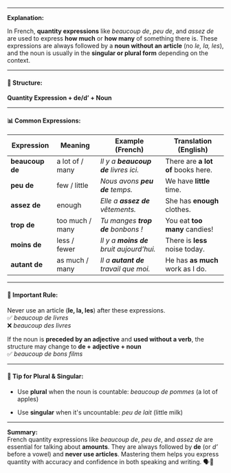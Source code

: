 
---

**Explanation:**

In French, **quantity expressions** like _beaucoup de_, _peu de_, and _assez de_ are used to express **how much** or **how many** of something there is. These expressions are always followed by a **noun without an article** (no _le, la, les_), and the noun is usually in the **singular or plural form** depending on the context.

---

#### 🧱 Structure:

**Quantity Expression + de/d’ + Noun**

---

#### 📊 Common Expressions:

|Expression|Meaning|Example (French)|Translation (English)|
|---|---|---|---|
|**beaucoup de**|a lot of / many|_Il y a **beaucoup de** livres ici._|There are **a lot of** books here.|
|**peu de**|few / little|_Nous avons **peu de** temps._|We have **little** time.|
|**assez de**|enough|_Elle a **assez de** vêtements._|She has **enough** clothes.|
|**trop de**|too much / many|_Tu manges **trop de** bonbons !_|You eat **too many** candies!|
|**moins de**|less / fewer|_Il y a **moins de** bruit aujourd’hui._|There is **less** noise today.|
|**autant de**|as much / many|_Il a **autant de** travail que moi._|He has **as much** work as I do.|

---

#### 🚫 Important Rule:

Never use an article (**le, la, les**) after these expressions.  
✅ _beaucoup de livres_  
❌ _beaucoup des livres_

If the noun is **preceded by an adjective** and **used without a verb**, the structure may change to **de + adjective + noun**  
✅ _beaucoup de bons films_

---

#### 🧠 Tip for Plural & Singular:

- Use **plural** when the noun is countable: _beaucoup de pommes_ (a lot of apples)
    
- Use **singular** when it's uncountable: _peu de lait_ (little milk)
    

---

**Summary:**  
French quantity expressions like _beaucoup de_, _peu de_, and _assez de_ are essential for talking about **amounts**. They are always followed by **de** (or _d’_ before a vowel) and **never use articles**. Mastering them helps you express quantity with accuracy and confidence in both speaking and writing. 🗣️📏